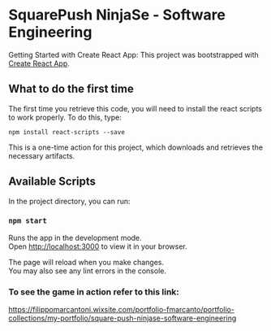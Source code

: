 # SquarePush NinjaSe - Software Engineering

Getting Started with Create React App: This project was bootstrapped with [Create React App](https://github.com/facebook/create-react-app).

## What to do the first time

The first time you retrieve this code, you will need to install the react scripts to work properly. To do this, type:

`npm install react-scripts --save`

This is a one-time action for this project, which downloads and retrieves the necessary artifacts.

## Available Scripts

In the project directory, you can run:

### `npm start`

Runs the app in the development mode.\
Open [http://localhost:3000](http://localhost:3000) to view it in your browser.

The page will reload when you make changes.\
You may also see any lint errors in the console.


### To see the game in action refer to this link:
https://filippomarcantoni.wixsite.com/portfolio-fmarcanto/portfolio-collections/my-portfolio/square-push-ninjase-software-engineering
